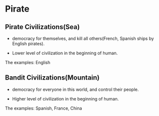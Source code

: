 # Pirate

## Pirate Civilizations(Sea)

- democracy for themselves, and kill all others(French, Spanish ships by English pirates).

- Lower level of civilization in the beginning of human.

The examples: English

## Bandit Civilizations(Mountain)

- democracy for everyone in this world, and control their people.

- Higher level of civilization in the beginning of human.

The examples: Spanish, France, China